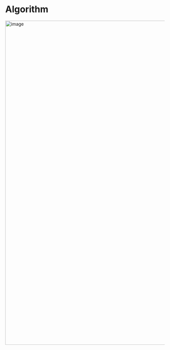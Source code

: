 # Algorithm

<img width="1536" height="1024" alt="image" src="https://github.com/user-attachments/assets/0afd0ebc-098c-4e74-b525-67ab1e68849d" />

